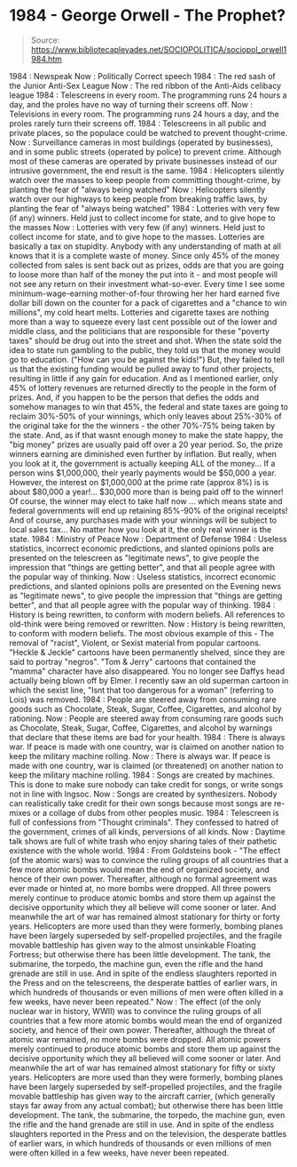 # 1984 - George Orwell - The Prophet?

> Source: https://www.bibliotecapleyades.net/SOCIOPOLITICA/sociopol_orwell1984.htm

1984 : Newspeak
Now : Politically Correct speech
1984 : The red sash of the Junior Anti-Sex League
Now : The red ribbon of the Anti-Aids celibacy league
1984 : Telescreens in every room. The programming runs 24 hours
a day, and the proles have no way of turning their screens off.
Now : Televisions in every room. The programming runs 24 hours a
day, and the proles rarely turn their screens off.
1984 : Telescreens in all public and private places, so the
populace could be watched to prevent thought-crime.
Now : Surveillance cameras in most buildings (operated by
businesses), and in some public streets (operated by police) to
prevent crime. Although most of these cameras are operated by
private businesses instead of our intrusive government, the end
result is the same.
1984 : Helicopters silently watch over the masses to keep people
from committing thought-crime, by planting the fear of "always
being watched"
Now : Helicopters silently watch over our highways to keep
people from breaking traffic laws, by planting the fear of
"always being watched"
1984 : Lotteries with very few (if any) winners. Held just to
collect income for state, and to give hope to the masses
Now : Lotteries with very few (if any) winners. Held just to
collect income for state, and to give hope to the masses.
Lotteries are basically a tax on stupidity. Anybody with any
understanding of math at all knows that it is a complete waste
of money. Since only 45% of the money collected from sales is
sent back out as prizes, odds are that you are going to loose
more than half of the money the put into it - and most people
will not see any return on their investment what-so-ever.
Every time I see some minimum-wage-earning mother-of-four
throwing her her hard earned five dollar bill down on the
counter for a pack of cigarettes and a "chance to win millions",
my cold heart melts. Lotteries and cigarette taxes are nothing
more than a way to squeeze every last cent possible out of the
lower and middle class, and the politicians that are responsible
for these "poverty taxes" should be drug out into the street and
shot.
When the state sold the idea to state run gambling to the
public, they told us that the money would go to education. ("How
can you be against the kids!") But, they failed to tell us that
the existing funding would be pulled away to fund other
projects, resulting in little if any gain for education.
And as I mentioned earlier, only 45% of lottery revenues are
returned directly to the people in the form of prizes. And, if
you happen to be the person that defies the odds and somehow
manages to win that 45%, the federal and state taxes are going
to reclaim 30%-50% of your winnings, which only leaves about
25%-30% of the original take for the the winners - the other
70%-75% being taken by the state.
And, as if that wasnt enough money to make the state happy, the
"big money" prizes are usually paid off over a 20 year period.
So, the prize winners earning are diminished even further by
inflation. But really, when you look at it, the government is
actually keeping ALL of the money...
If a person wins $1,000,000, their yearly payments would be
$50,000 a year. However, the interest on $1,000,000 at the prime
rate (approx 8%) is is about $80,000 a year!... $30,000 more
than is being paid off to the winner! Of course, the winner may
elect to take half now ... which means state and federal
governments will end up retaining 85%-90% of the original
receipts!
And of course, any purchases made with your winnings will be
subject to local sales tax...
No matter how you look at it, the only real winner is the state.
1984 : Ministry of Peace
Now : Department of Defense
1984 : Useless statistics, incorrect economic predictions, and
slanted opinions polls are presented on the telescreen as
"legitimate news", to give people the impression that "things
are getting better", and that all people agree with the popular
way of thinking.
Now : Useless statistics, incorrect economic predictions, and
slanted opinions polls are presented on the Evening news as
"legitimate news", to give people the impression that "things
are getting better", and that all people agree with the popular
way of thinking.
1984 : History is being rewritten, to conform with modern
beliefs. All references to old-think were being removed or
rewritten.
Now : History is being rewritten, to conform with modern
beliefs. The most obvious example of this - The removal of
"racist", Violent, or Sexist material from popular cartoons.
"Heckle & Jeckle" cartoons have been permanently shelved, since
they are said to portray "negros". "Tom & Jerry" cartoons that
contained the "mamma" character have also disappeared. You no
longer see Daffys head actually being blown off by Elmer. I
recently saw an old superman cartoon in which the sexist line,
"Isnt that too dangerous for a woman" (referring to Lois) was
removed.
1984 : People are steered away from consuming rare goods such as
Chocolate, Steak, Sugar, Coffee, Cigarettes, and alcohol by
rationing.
Now : People are steered away from consuming rare goods such as
Chocolate, Steak, Sugar, Coffee, Cigarettes, and alcohol by
warnings that declare that these items are bad for your health.
1984 : There is always war. If peace is made with one country,
war is claimed on another nation to keep the military machine
rolling.
Now : There is always war. If peace is made with one country,
war is claimed (or threatened) on another nation to keep the
military machine rolling.
1984 : Songs are created by machines. This is done to make sure
nobody can take credit for songs, or write songs not in line
with Ingsoc.
Now : Songs are created by synthesizers. Nobody can
realistically take credit for their own songs because most songs
are re-mixes or a collage of dubs from other peoples music.
1984 : Telescreen is full of confessions from "Thought
criminals". They confessed to hatred of the government, crimes
of all kinds, perversions of all kinds.
Now : Daytime talk shows are full of white trash who enjoy
sharing tales of their pathetic existence with the whole world.
1984 : From Goldsteins book -
"The effect (of the atomic
wars) was to convince the ruling groups of all countries that a
few more atomic bombs would mean the end of organized society,
and hence of their own power. Thereafter, although no formal
agreement was ever made or hinted at, no more bombs were
dropped. All three powers merely continue to produce atomic
bombs and store them up against the decisive opportunity which
they all believe will come sooner or later.
And meanwhile the
art of war has remained almost stationary for thirty or forty
years. Helicopters are more used than they were formerly,
bombing planes have been largely superseded by self-propelled
projectiles, and the fragile movable battleship has given way to
the almost unsinkable Floating Fortress; but otherwise there has
been little development.
The tank, the submarine, the torpedo,
the machine gun, even the rifle and the hand grenade are still
in use. And in spite of the endless slaughters reported in the
Press and on the telescreens, the desperate battles of earlier
wars, in which hundreds of thousands or even millions of men
were often killed in a few weeks, have never been repeated."
Now : The effect (of the only nuclear war in history, WWII) was
to convince the ruling groups of all countries that a few more
atomic bombs would mean the end of organized society, and hence
of their own power. Thereafter, although the threat of atomic
war remained, no more bombs were dropped. All atomic powers
merely continued to produce atomic bombs and store them up
against the decisive opportunity which they all believed will
come sooner or later. And meanwhile the art of war has remained
almost stationary for fifty or sixty years.
Helicopters are more
used than they were formerly, bombing planes have been largely
superseded by self-propelled projectiles, and the fragile
movable battleship has given way to the aircraft carrier, (which
generally stays far away from any actual combat); but otherwise
there has been little development. The tank, the submarine, the
torpedo, the machine gun, even the rifle and the hand grenade
are still in use. And in spite of the endless slaughters
reported in the Press and on the television, the desperate
battles of earlier wars, in which hundreds of thousands or even
millions of men were often killed in a few weeks, have never
been repeated.
